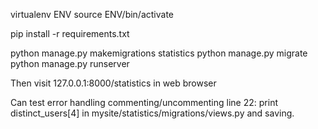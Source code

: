 virtualenv ENV
source ENV/bin/activate

pip install -r requirements.txt

python manage.py makemigrations statistics
python manage.py migrate
python manage.py runserver

Then visit 127.0.0.1:8000/statistics in web browser

Can test error handling commenting/uncommenting line 22: print distinct_users[4] in mysite/statistics/migrations/views.py and saving.